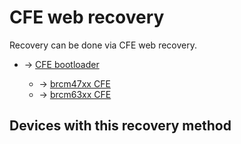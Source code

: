 # CFE web recovery

Recovery can be done via CFE web recovery.

- → [CFE bootloader](/docs/techref/bootloader/cfe "docs:techref:bootloader:cfe")
  
  - → [brcm47xx CFE](/docs/techref/bootloader/cfe#bcm47xx_cfe "docs:techref:bootloader:cfe")
  - → [brcm63xx CFE](/docs/techref/bootloader/cfe#bcm63xx_cfe "docs:techref:bootloader:cfe")

## Devices with this recovery method
